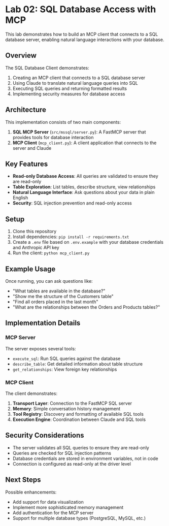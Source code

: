 # Lab 02: SQL Database Access with MCP

This lab demonstrates how to build an MCP client that connects to a SQL database server, enabling natural language interactions with your database.

## Overview

The SQL Database Client demonstrates:

1. Creating an MCP client that connects to a SQL database server
2. Using Claude to translate natural language queries into SQL
3. Executing SQL queries and returning formatted results
4. Implementing security measures for database access

## Architecture

This implementation consists of two main components:

1. **SQL MCP Server** (`src/mssql/server.py`): A FastMCP server that provides tools for database interaction
2. **MCP Client** (`mcp_client.py`): A client application that connects to the server and Claude

## Key Features

- **Read-only Database Access**: All queries are validated to ensure they are read-only
- **Table Exploration**: List tables, describe structure, view relationships
- **Natural Language Interface**: Ask questions about your data in plain English
- **Security**: SQL injection prevention and read-only access

## Setup

1. Clone this repository
2. Install dependencies: `pip install -r requirements.txt`
3. Create a `.env` file based on `.env.example` with your database credentials and Anthropic API key
4. Run the client: `python mcp_client.py`

## Example Usage

Once running, you can ask questions like:

- "What tables are available in the database?"
- "Show me the structure of the Customers table"
- "Find all orders placed in the last month"
- "What are the relationships between the Orders and Products tables?"

## Implementation Details

### MCP Server

The server exposes several tools:

- `execute_sql`: Run SQL queries against the database
- `describe_table`: Get detailed information about table structure
- `get_relationships`: View foreign key relationships

### MCP Client

The client demonstrates:

1. **Transport Layer**: Connection to the FastMCP SQL server
2. **Memory**: Simple conversation history management
3. **Tool Registry**: Discovery and formatting of available SQL tools
4. **Execution Engine**: Coordination between Claude and SQL tools

## Security Considerations

- The server validates all SQL queries to ensure they are read-only
- Queries are checked for SQL injection patterns
- Database credentials are stored in environment variables, not in code
- Connection is configured as read-only at the driver level

## Next Steps

Possible enhancements:

- Add support for data visualization
- Implement more sophisticated memory management
- Add authentication for the MCP server
- Support for multiple database types (PostgreSQL, MySQL, etc.)